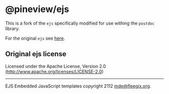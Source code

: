# @pineview/ejs

This is a fork of the `ejs` specifically modified for use withing the `postdoc` library. 

For the original `ejs` see [here](https://www.npmjs.com/package/ejs).

## Original ejs license

Licensed under the Apache License, Version 2.0
(<http://www.apache.org/licenses/LICENSE-2.0>)

- - -
EJS Embedded JavaScript templates copyright 2112
mde@fleegix.org.
